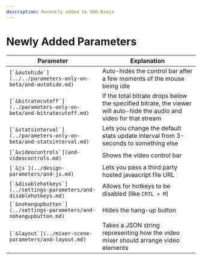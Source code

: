 ```yaml
---
description: Recently added to VDO.Ninja
---
```


# Newly Added Parameters

| Parameter                                                               | Explanation                                                                                                           |
| ----------------------------------------------------------------------- | --------------------------------------------------------------------------------------------------------------------- |
| ``[`&autohide`](../../parameters-only-on-beta/and-autohide.md)``        | Auto-hides the control bar after a few moments of the mouse being idle                                                |
| ``[`&bitratecutoff`](../parameters-only-on-beta/and-bitratecutoff.md)`` | If the total bitrate drops below the specified bitrate, the viewer will auto-hide the audio and video for that stream |
| ``[`&statsinterval`](../parameters-only-on-beta/and-statsinterval.md)`` | Lets you change the default stats update interval from 3-seconds to something else                                    |
| ``[`&videocontrols`](and-videocontrols.md)``                            | Shows the video control bar                                                                                           |
| ``[`&js`](../design-parameters/and-js.md)``                             | Lets you pass a third party hosted javascript file URL                                                                |
| ``[`&disablehotkeys`](../settings-parameters/and-disablehotkeys.md)``   | Allows for hotkeys to be disabled (like `CRTL + M`)                                                                   |
| ``[`&nohangupbutton`](../settings-parameters/and-nohangupbutton.md)``   | Hides the hang-up button                                                                                              |
| ``[`&layout`](../mixer-scene-parameters/and-layout.md)``                | Takes a JSON string representing how the video mixer should arrange video elements                                    |
